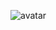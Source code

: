 ![avatar](https://socialify.git.ci/doge-verse/easy-upgrade-backend/image?description=1&font=KoHo&language=1&owner=1&pattern=Plus&stargazers=1&theme=Dark)